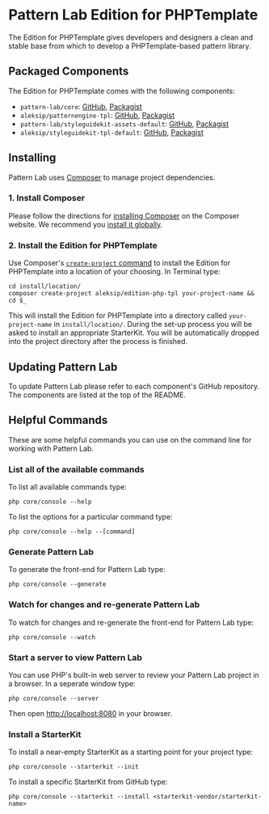 # Pattern Lab Edition for PHPTemplate

The Edition for PHPTemplate gives developers and designers a clean and stable base from which to develop a PHPTemplate-based pattern library.


## Packaged Components

The Edition for PHPTemplate comes with the following components:

* `pattern-lab/core`: [GitHub](https://github.com/pattern-lab/patternlab-php-core), [Packagist](https://packagist.org/packages/pattern-lab/core)
* `aleksip/patternengine-tpl`: [GitHub](https://github.com/aleksip/patternengine-php-tpl), [Packagist](https://packagist.org/packages/aleksip/patternengine-tpl)
* `pattern-lab/styleguidekit-assets-default`: [GitHub](https://github.com/pattern-lab/styleguidekit-assets-default), [Packagist](https://packagist.org/packages/pattern-lab/styleguidekit-assets-default)
* `aleksip/styleguidekit-tpl-default`: [GitHub](https://github.com/aleksip/styleguidekit-tpl-default), [Packagist](https://packagist.org/packages/aleksip/styleguidekit-tpl-default)


## Installing

Pattern Lab uses [Composer](https://getcomposer.org/) to manage project dependencies.


### 1. Install Composer

Please follow the directions for [installing Composer](https://getcomposer.org/doc/00-intro.md#installation-linux-unix-osx) on the Composer website. We recommend you [install it globally](https://getcomposer.org/doc/00-intro.md#globally).


### 2. Install the Edition for PHPTemplate

Use Composer's [`create-project` command](https://getcomposer.org/doc/03-cli.md#create-project) to install the Edition for PHPTemplate into a location of your choosing. In Terminal type:

    cd install/location/
    composer create-project aleksip/edition-php-tpl your-project-name && cd $_

This will install the Edition for PHPTemplate into a directory called `your-project-name` in `install/location/`. During the set-up process you will be asked to install an appropriate StarterKit. You will be automatically dropped into the project directory after the process is finished.


## Updating Pattern Lab

To update Pattern Lab please refer to each component's GitHub repository. The components are listed at the top of the README.


## Helpful Commands

These are some helpful commands you can use on the command line for working with Pattern Lab.


### List all of the available commands

To list all available commands type:

    php core/console --help

To list the options for a particular command type:

    php core/console --help --[command]


### Generate Pattern Lab

To generate the front-end for Pattern Lab type:

    php core/console --generate


### Watch for changes and re-generate Pattern Lab

To watch for changes and re-generate the front-end for Pattern Lab type:

    php core/console --watch


### Start a server to view Pattern Lab

You can use PHP's built-in web server to review your Pattern Lab project in a browser. In a seperate window type:

    php core/console --server

Then open [http://localhost:8080](http://localhost:8080) in your browser.


### Install a StarterKit

To install a near-empty StarterKit as a starting point for your project type:

    php core/console --starterkit --init

To install a specific StarterKit from GitHub type:

    php core/console --starterkit --install <starterkit-vendor/starterkit-name>
